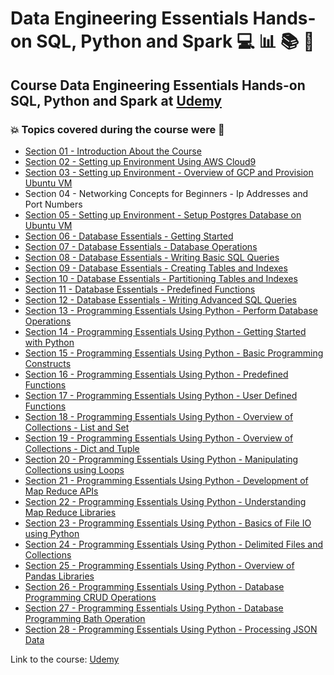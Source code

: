 # Data Engineering Essentials Hands-on SQL, Python and Spark 💻 :bar_chart: :books: :game_die:
## Course Data Engineering Essentials Hands-on SQL, Python and Spark at [Udemy](https://www.udemy.com/course/data-engineering-essentials-sql-python-and-spark/)
### :boom: Topics covered during the course were :rocket:
- [Section 01 - Introduction About the Course](https://github.com/romulovieira777/Data_Engineering_Essentials_Hands_on_SQL_Python_and_Spark/tree/main/Section%2001%20-%20Introduction%20about%20the%20Course)
- [Section 02 - Setting up Environment Using AWS Cloud9](https://github.com/romulovieira777/Data_Engineering_Essentials_Hands_on_SQL_Python_and_Spark/tree/main/Section%2002%20-%20Setting%20up%20Environment%20Using%20AWS%20Cloud9)
- [Section 03 - Setting up Environment - Overview of GCP and Provision Ubuntu VM](https://github.com/romulovieira777/Data_Engineering_Essentials_Hands_on_SQL_Python_and_Spark/tree/main/Section%2003%20-%20Setting%20up%20Environment%20-%20Overview%20of%20GCP%20and%20Provision%20Ubuntu%20VM)
- Section 04 - Networking Concepts for Beginners - Ip Addresses and Port Numbers
- [Section 05 - Setting up Environment - Setup Postgres Database on Ubuntu VM](https://github.com/romulovieira777/Data_Engineering_Essentials_Hands_on_SQL_Python_and_Spark/tree/main/Section%2005%20-%20Setting%20up%20Environment%20-%20Setup%20Postgres%20Database%20on%20Ubuntu%20VM)
- [Section 06 - Database Essentials - Getting Started](https://github.com/romulovieira777/Data_Engineering_Essentials_Hands_on_SQL_Python_and_Spark/tree/main/Section%2006%20-%20Database%20Essentials%20-%20Getting%20Started)
- [Section 07 - Database Essentials - Database Operations](https://github.com/romulovieira777/Data_Engineering_Essentials_Hands_on_SQL_Python_and_Spark/tree/main/Section%2007%20-%20Database%20Essentials%20-%20Database%20Operations)
- [Section 08 - Database Essentials - Writing Basic SQL Queries](https://github.com/romulovieira777/Data_Engineering_Essentials_Hands_on_SQL_Python_and_Spark/tree/main/Section%2008%20-%20Database%20Essentials%20-%20Writing%20Basic%20SQL%20Queries)
- [Section 09 - Database Essentials - Creating Tables and Indexes](https://github.com/romulovieira777/Data_Engineering_Essentials_Hands_on_SQL_Python_and_Spark/tree/main/Section%2009%20-%20Database%20Essentials%20-%20Creating%20Tables%20and%20Indexes)
- [Section 10 - Database Essentials - Partitioning Tables and Indexes](https://github.com/romulovieira777/Data_Engineering_Essentials_Hands_on_SQL_Python_and_Spark/tree/main/Section%2010%20-%20Database%20Essentials%20-%20Partitioning%20Tables%20and%20Indexes)
- [Section 11 - Database Essentials - Predefined Functions](https://github.com/romulovieira777/Data_Engineering_Essentials_Hands_on_SQL_Python_and_Spark/tree/main/Section%2011%20-%20Database%20Essentials%20-%20Predefined%20Functions)
- [Section 12 - Database Essentials - Writing Advanced SQL Queries](https://github.com/romulovieira777/Data_Engineering_Essentials_Hands_on_SQL_Python_and_Spark/tree/main/Section%2012%20-%20Database%20Essentials%20-%20Writing%20Advanced%20SQL%20Queries)
- [Section 13 - Programming Essentials Using Python - Perform Database Operations](https://github.com/romulovieira777/Data_Engineering_Essentials_Hands_on_SQL_Python_and_Spark/tree/main/Section%2013%20-%20Programming%20Essentials%20Using%20Python%20-%20Perform%20Database%20Operations)
- [Section 14 - Programming Essentials Using Python - Getting Started with Python](https://github.com/romulovieira777/Data_Engineering_Essentials_Hands_on_SQL_Python_and_Spark/tree/main/Section%2014%20-%20Programming%20Essentials%20Using%20Python%20-%20Getting%20Started%20with%20Python/Links)
- [Section 15 - Programming Essentials Using Python - Basic Programming Constructs](https://github.com/romulovieira777/Data_Engineering_Essentials_Hands_on_SQL_Python_and_Spark/tree/main/Section%2015%20-%20Programming%20Essentials%20Using%20Python%20-%20Basic%20Programming%20Constructs)
- [Section 16 - Programming Essentials Using Python - Predefined Functions](https://github.com/romulovieira777/Data_Engineering_Essentials_Hands_on_SQL_Python_and_Spark/tree/main/Section%2016%20-%20Programming%20Essentials%20Using%20Python%20-%20Predefined%20Functions)
- [Section 17 - Programming Essentials Using Python - User Defined Functions](https://github.com/romulovieira777/Data_Engineering_Essentials_Hands_on_SQL_Python_and_Spark/tree/main/Section%2017%20-%20Programming%20Essentials%20Using%20Python%20-%20User%20Defined%20Functions)
- [Section 18 - Programming Essentials Using Python - Overview of Collections - List and Set](https://github.com/romulovieira777/Data_Engineering_Essentials_Hands_on_SQL_Python_and_Spark/tree/main/Section%2018%20-%20Programming%20Essentials%20Using%20Python%20-%20Overview%20of%20Collections%20-%20List%20and%20Set)
- [Section 19 - Programming Essentials Using Python - Overview of Collections - Dict and Tuple](https://github.com/romulovieira777/Data_Engineering_Essentials_Hands_on_SQL_Python_and_Spark/tree/main/Section%2019%20-%20Programming%20Essentials%20Using%20Python%20-%20Overview%20of%20Collections%20-%20Dict%20and%20Tuple)
- [Section 20 - Programming Essentials Using Python - Manipulating Collections using Loops](https://github.com/romulovieira777/Data_Engineering_Essentials_Hands_on_SQL_Python_and_Spark/tree/main/Section%2020%20-%20Programming%20Essentials%20Using%20Python%20-%20Manipulating%20Collections%20using%20Loops)
- [Section 21 - Programming Essentials Using Python - Development of Map Reduce APIs](https://github.com/romulovieira777/Data_Engineering_Essentials_Hands_on_SQL_Python_and_Spark/tree/main/Section%2021%20-%20Programming%20Essentials%20Using%20Python%20-%20Development%20of%20Map%20Reduce%20APIs)
- [Section 22 - Programming Essentials Using Python - Understanding Map Reduce Libraries](https://github.com/romulovieira777/Data_Engineering_Essentials_Hands_on_SQL_Python_and_Spark/tree/main/Section%2022%20-%20Programming%20Essentials%20Using%20Python%20-%20Understanding%20Map%20Reduce%20Libraries)
- [Section 23 - Programming Essentials Using Python - Basics of File IO using Python](https://github.com/romulovieira777/Data_Engineering_Essentials_Hands_on_SQL_Python_and_Spark/tree/main/Section%2023%20-%20Programming%20Essentials%20Using%20Python%20-%20Basics%20of%20File%20IO%20using%20Python)
- [Section 24 - Programming Essentials Using Python - Delimited Files and Collections]()
- [Section 25 - Programming Essentials Using Python - Overview of Pandas Libraries]()
- [Section 26 - Programming Essentials Using Python - Database Programming CRUD Operations]()
- [Section 27 - Programming Essentials Using Python - Database Programming Bath Operation]()
- [Section 28 - Programming Essentials Using Python - Processing JSON Data]()

Link to the course: [Udemy](https://www.udemy.com/course/data-engineering-essentials-sql-python-and-spark/)